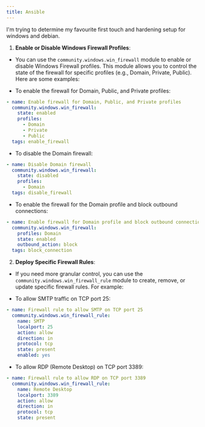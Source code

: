 ```yaml
---
title: Ansible
---
```


I'm trying to determine my favourite first touch and hardening setup for windows and debian.

1. **Enable or Disable Windows Firewall Profiles**:
- You can use the `community.windows.win_firewall` module to enable or disable Windows Firewall profiles. This module allows you to control the state of the firewall for specific profiles (e.g., Domain, Private, Public). Here are some examples:

- To enable the firewall for Domain, Public, and Private profiles:
```yaml
- name: Enable firewall for Domain, Public, and Private profiles
  community.windows.win_firewall:
    state: enabled
    profiles:
      - Domain
      - Private
      - Public
  tags: enable_firewall
```

- To disable the Domain firewall:
```yaml
- name: Disable Domain firewall
  community.windows.win_firewall:
    state: disabled
    profiles:
      - Domain
  tags: disable_firewall
```

- To enable the firewall for the Domain profile and block outbound connections:
```yaml
- name: Enable firewall for Domain profile and block outbound connections
  community.windows.win_firewall:
    profiles: Domain
    state: enabled
    outbound_action: block
  tags: block_connection
```

2. **Deploy Specific Firewall Rules**:
- If you need more granular control, you can use the `community.windows.win_firewall_rule` module to create, remove, or update specific firewall rules. For example:

- To allow SMTP traffic on TCP port 25:
```yaml
- name: Firewall rule to allow SMTP on TCP port 25
  community.windows.win_firewall_rule:
    name: SMTP
    localport: 25
    action: allow
    direction: in
    protocol: tcp
    state: present
    enabled: yes
```

- To allow RDP (Remote Desktop) on TCP port 3389:
```yaml
- name: Firewall rule to allow RDP on TCP port 3389
  community.windows.win_firewall_rule:
    name: Remote Desktop
    localport: 3389
    action: allow
    direction: in
    protocol: tcp
    state: present
```